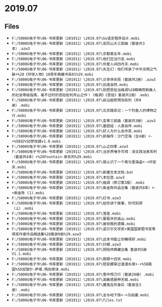 # 2019.07

## Files

- `F:/5000G电子书\06-书库更新（201911）\2019.07\Go语言程序设计.mobi`
- `F:/5000G电子书\06-书库更新（201911）\2019.07\亚历山大三部曲（套装共3本）.azw3`
- `F:/5000G电子书\06-书库更新（201911）\2019.07\京都第五年.mobi`
- `F:/5000G电子书\06-书库更新（201911）\2019.07\他们应当行走.mobi`
- `F:/5000G电子书\06-书库更新（201911）\2019.07\你是人间四月天.mobi`
- `F:/5000G电子书\06-书库更新（201911）\2019.07\先生们：他们传承了中华文明之气脉+%28《环球人物》10周年典藏书系01%29.mobi`
- `F:/5000G电子书\06-书库更新（201911）\2019.07\兰亭序杀局（套装共2册）.azw3`
- `F:/5000G电子书\06-书库更新（201911）\2019.07\创造自然.mobi`
- `F:/5000G电子书\06-书库更新（201911）\2019.07\别把恶俗当格调%28精确而剌痛人的社会等级指南，毫不过时的恶俗批判开山之作！《格调》《恶俗》套装共2册）.mobi`
- `F:/5000G电子书\06-书库更新（201911）\2019.07\前沿趋势预测系列（共9册）.mobi`
- `F:/5000G电子书\06-书库更新（201911）\2019.07\北京路亚记：一个钓鱼人的博物之行.mobi`
- `F:/5000G电子书\06-书库更新（201911）\2019.07\变革三部曲（套装共3册）.azw3`
- `F:/5000G电子书\06-书库更新（201911）\2019.07\基因组：人类自传.mobi`
- `F:/5000G电子书\06-书库更新（201911）\2019.07\好人为什么会作恶.mobi`
- `F:/5000G电子书\06-书库更新（201911）\2019.07\妖猫传：沙门空海（全4册）+-+%5B日%5D梦枕貘v1.0.mobi`
- `F:/5000G电子书\06-书库更新（201911）\2019.07\山之四季.azw3`
- `F:/5000G电子书\06-书库更新（201911）\2019.07\当世界唾手可得：译文政治家系列（套装共4本）+%28Fountain·泉系列%29.mobi`
- `F:/5000G电子书\06-书库更新（201911）\2019.07\我认识了一个索马里海盗+-+邓安庆.mobi`
- `F:/5000G电子书\06-书库更新（201911）\2019.07\新建文本文档.bat`
- `F:/5000G电子书\06-书库更新（201911）\2019.07\本拉登.azw3`
- `F:/5000G电子书\06-书库更新（201911）\2019.07\格调（修订第3版）.mobi`
- `F:/5000G电子书\06-书库更新（201911）\2019.07\紫金陈作品合集（套装共8本）+-+紫金陈 (1).mobi`
- `F:/5000G电子书\06-书库更新（201911）\2019.07\红书.azw3`
- `F:/5000G电子书\06-书库更新（201911）\2019.07\给你讲个故事，你可别哭（上）.mobi`
- `F:/5000G电子书\06-书库更新（201911）\2019.07\落差.mobi`
- `F:/5000G电子书\06-书库更新（201911）\2019.07\葡萄牙的高山.mobi`
- `F:/5000G电子书\06-书库更新（201911）\2019.07\被背叛的遗嘱.mobi`
- `F:/5000G电子书\06-书库更新（201911）\2019.07\诺贝尔文学奖+美国国家图书奖等得奖作者作品精选集%28套装9册%29.azw3`
- `F:/5000G电子书\06-书库更新（201911）\2019.07\这本书能让你睡得好.mobi`
- `F:/5000G电子书\06-书库更新（201911）\2019.07\针眼.azw3`
- `F:/5000G电子书\06-书库更新（201911）\2019.07\阴阳师典藏合集 套装共5册 V1.1.mobi`
- `F:/5000G电子书\06-书库更新（201911）\2019.07\限期十四天.mobi`
- `F:/5000G电子书\06-书库更新（201911）\2019.07\陪安娜穿过漫漫长夜+-+%5B美国%5D加瑞尔·萨维.杨向荣译.mobi`
- `F:/5000G电子书\06-书库更新（201911）\2019.07\雪中悍刀行（套装20册）.mobi`
- `F:/5000G电子书\06-书库更新（201911）\2019.07\高敏感是种天赋.mobi`
- `F:/5000G电子书\06-书库更新（201911）\2019.07\魔鬼在你身后（套装全3册）.mobi`
- `F:/5000G电子书\06-书库更新（201911）\2019.07\龙与地下铁+-+马伯庸.mobi`
- `F:/5000G电子书\06-书库更新（201911）\2019.07\files.txt`
